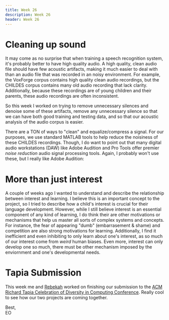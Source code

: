 ```yaml
---
title: Week 26
description: Week 26
header: Week 26
---
```


# Cleaning up sound

It may come as no surprise that when training a speech recognition system, it's probably better to have high quality audio. A high quality, clean audio file should have few acoustic artifacts, making it much easier to deal with than an audio file that was recorded in an noisy environment. For example, the VoxForge corpus contains high quality clean audio recordings, but the CHILDES corpus contains many old audio recording that lack clarity. Additionally, because these recordings are of young children and their parents, these audio recordings are often inconsistent.

So this week I worked on trying to remove unnecessary silences and denoise some of these artifacts, remove any unnecessary silence so that we can have both good training and testing data, and so that our acoustic analysis of the audio corpus is easier.
<div>


There are a TON of ways to "clean" and equalize/compress a signal. For our purposes, we use standard MATLAB tools to help reduce the noisiness of these CHILDES recordings. Though, I do want to point out that many digital audio workstations (DAW) like Adobe Audition and Pro Tools offer premier <i>noise reduction</i> audio signal processing tools. Again, I probably won't use these, but I really like Adobe Audition:


# More than just interest

A couple of weeks ago I wanted to understand and describe the relationship between interest and learning. I believe this is an important concept to the project, so I tried to describe how a child's interest is crucial for their language development. However, while I still believe interest is an essential component of any kind of learning, I do think their are other motivations or mechanisms that help us master all sorts of complex systems and concepts. For instance, the fear of appearing "dumb" (embarrasement & shame) and competition are also strong motivations for learning. Additionally, I find it inefficient and even inhibiting to only learn about one's interest, as so much of our interest come from <i> weird </i> human biases. Even more, interest can only develop one so much, there must be other mechanism imposed by the enviornment and one's developmental needs.

# Tapia Submission
This week me and [Rebekah](https://rebekahmanweiler.wixsite.com/rebekahmanweiler/cra-w-blog) worked on finishing our submission to the [ACM Richard Tapia Celebration of Diversity in Computing Conference](http://tapiaconference.org/). Really cool to see how our two projects are coming together.



<!-- [VoxForge Audio]()

[Original CHILDES Audio]()

[Clean CHILDES Audio]()



# LTASS

# STFT

# Other acoustic measurements

# SNR, Articulation Index, Stoi

# Cleaning up scripts

# Kaldi notes

# Tapia

# Processing notes pt.2

## Circles

## Raspberry Pi & Processing -->

Best, <br />
EO
